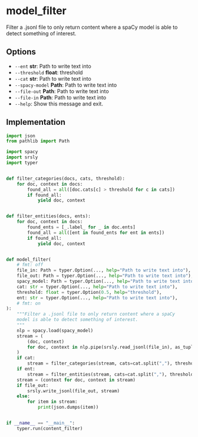 # model_filter 

Filter a .jsonl file to only return content where a spaCy
    model is able to detect something of interest.
    


## **Options**

* `--ent` **str**: Path to write text into
* `--threshold` **float**: threshold
* `--cat` **str**: Path to write text into
* `--spacy-model` **Path**: Path to write text into
* `--file-out` **Path**: Path to write text into
* `--file-in` **Path**: Path to write text into
* `--help`: Show this message and exit.

## Implementation

```python 
import json
from pathlib import Path

import spacy
import srsly
import typer


def filter_categories(docs, cats, threshold):
    for doc, context in docs:
        found_all = all([doc.cats[c] > threshold for c in cats])
        if found_all:
            yield doc, context


def filter_entities(docs, ents):
    for doc, context in docs:
        found_ents = [_.label_ for _ in doc.ents]
        found_all = all([ent in found_ents for ent in ents])
        if found_all:
            yield doc, context


def model_filter(
    # fmt: off
    file_in: Path = typer.Option(..., help="Path to write text into"),
    file_out: Path = typer.Option(..., help="Path to write text into"),
    spacy_model: Path = typer.Option(..., help="Path to write text into"),
    cat: str = typer.Option(..., help="Path to write text into"),
    threshold: float = typer.Option(0.5, help="threshold"),
    ent: str = typer.Option(..., help="Path to write text into"),
    # fmt: on
):
    """Filter a .jsonl file to only return content where a spaCy
    model is able to detect something of interest.
    """
    nlp = spacy.load(spacy_model)
    stream = (
        (doc, context)
        for doc, context in nlp.pipe(srsly.read_jsonl(file_in), as_tuples=True)
    )
    if cat:
        stream = filter_categories(stream, cats=cat.split(","), threshold=threshold)
    if ent:
        stream = filter_entities(stream, cats=cat.split(","), threshold=threshold)
    stream = (context for doc, context in stream)
    if file_out:
        srsly.write_jsonl(file_out, stream)
    else:
        for item in stream:
            print(json.dumps(item))


if __name__ == "__main__":
    typer.run(content_filter)
```